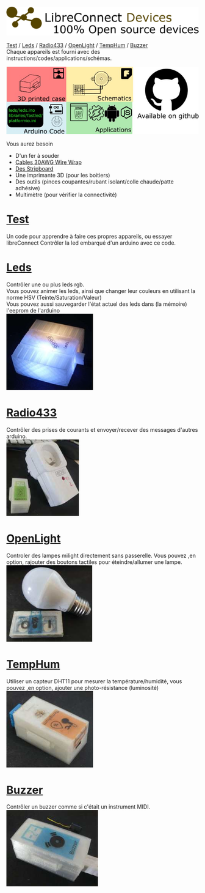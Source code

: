 [![Devices libreconnect banner](../img/libreconnect_devices_banner.png)](https://madnerdorg.github.io/libreconnect/readme_fr.html)

[Test](#test) / [Leds](#leds) / [Radio433](#radio433) / [OpenLight](#openlight) / [TempHum](#temphum) / [Buzzer](#buzzer)     
Chaque appareils est fourni avec des instructions/codes/applications/schémas.       

![Repository for objects on github](../img/lc_repo.jpg)   

Vous aurez besoin  
* D'un fer à souder
* [Cables 30AWG Wire Wrap](https://www.adafruit.com/product/1446)
* [Des Stripboard](https://en.wikipedia.org/wiki/Stripboard)
* Une imprimante 3D (pour les boitiers)    
* Des outils (pinces coupantes/rubant isolant/colle chaude/patte adhésive)     
* Multimètre (pour vérifier la connectivité)

# [Test](https://madnerdorg.github.io/test/README.fr)
Un code pour apprendre à faire ces propres appareils, ou essayer libreConnect
Contrôler la led embarqué d'un arduino avec ce code.

# [Leds](https://madnerdorg.github.io/leds/readme.fr)
Contrôler une ou plus leds rgb.        
Vous pouvez animer les leds, ainsi que changer leur couleurs en utilisant la norme HSV (Teinte/Saturation/Valeur)       
Vous pouvez aussi sauvegarder l'état actuel des leds dans (la mémoire) l'eeprom de l'arduino            
[![Leds](../img/leds_photo.jpg)](https://madnerdorg.github.io/leds/readme.fr)

# [Radio433](https://madnerdorg.github.io/radio433/readme.fr)
Contrôler des prises de courants et envoyer/recever des messages d'autres arduino.    
[![Radio433](../img/radio433_photo.jpg)](https://madnerdorg.github.io/radio433/readme.fr)

# [OpenLight](https://madnerdorg.github.io/openlight/readme.fr)
Controler des lampes milight directement sans passerelle.
Vous pouvez ,en option, rajouter des boutons tactiles pour éteindre/allumer une lampe.   
[![OpenLight](../img/openlight_photo.jpg)](https://madnerdorg.github.io/openlight)

# [TempHum](https://madnerdorg.github.io/temphum/README.fr)
Utiliser un capteur DHT11 pour mesurer la température/humidité, vous pouvez ,en option, ajouter une photo-résistance (luminosité)  
[![TempHum](../img/temphum_photo.jpg)](https://madnerdorg.github.io/temphum/README.fr)

# [Buzzer](https://madnerdorg.github.io/buzzer/readme.fr)
Contrôler un buzzer comme si c'était un instrument MIDI.    
[![Buzzer](../img/buzzer_photo.jpg)](https://madnerdorg.github.io/buzzer/readme.fr)

